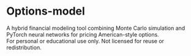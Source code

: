 # Options-model
A hybrid financial modeling tool combining Monte Carlo simulation and PyTorch neural networks for pricing American-style options.  
For personal or educational use only. Not licensed for reuse or redistribution.


